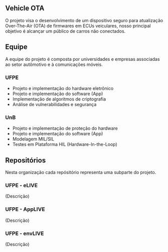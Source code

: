 ## Vehicle OTA

O projeto visa o desenvolvimento de um dispositivo seguro para atualização Over-The-Air (OTA) de firmwares em ECUs veiculares, nosso principal objetivo é alcançar um público de carros não conectados.

## Equipe

A equipe do projeto é composta por universidades e empresas associadas ao setor autômotivo e à comunicações móveis.

### UFPE

- Projeto e implementação do hardware eletrônico
- Projeto e implementação do software (App)
- Implementação de algoritmos de criptografia
- Análise de vulnerabilidades e segurança

### UnB

- Projeto e implementação de proteção do hardware
- Projeto e implementação do software (App)
- Modelagem MIL/SIL
- Testes em Plataforma HIL (Hardware-In-the-Loop)


## Repositórios

Nesta organização cada repósitório representa uma subparte do projeto.

### UFPE - eLIVE

(Descrição)

### UFPE - AppLIVE

(Descrição)

### UFPE - envLIVE

(Descrição)
